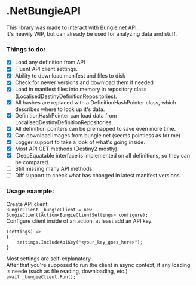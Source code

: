 # .NetBungieAPI

This library was made to interact with Bungie.net API.
<br />
It's heavily WIP, but can already be used for analyzing data and stuff.

### Things to do:
 - [x] Load any definition from API
 - [x] Fluent API client settings.
 - [x] Ability to download manifest and files to disk
 - [x] Check for newer versions and download them if needed
 - [x] Load in manifest files into memory in repository class (LocalisedDestinyDefinitionRepositories).
 - [x] All hashes are replaced with a DefinitionHashPointer<T> class, which describes where to look up it's data.
 - [x] DefinitionHashPointer<T> can load data from LocalisedDestinyDefinitionRepositories.
 - [x] All definition pointers can be premapped to save even more time.
 - [x] Can download images from bungie.net (seems pointless as for me)
 - [x] Logger support to take a look of what's going inside.
 - [x] Most API GET methods (Destiny2 mostly).
 - [x] IDeepEquatable<T> interface is implemented on all definitions, so they can be compared.
 - [ ] Still missing many API methods.
 - [ ] Diff support to check what has changed in latest manifest versions.

### Usage example:
Create API client: <br />
`BungieClient _bungieClient = new BungieClient(Action<BungieClientSettings> configure);` <br />
Configure client inside of an action, at least add an API key.<br />
```
(settings) =>
{
    settings.IncludeApiKey("<your_key_goes_here>");    
}
```
Most settings are self-explanatory. <br />
After that you're supposed to run the client in async context, if any loading is neede (such as file reading, downloading, etc.) <br />
`await _bungieClient.Run();`
